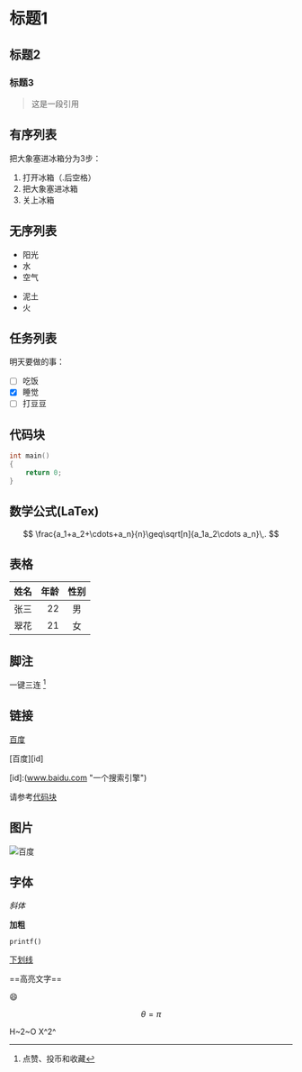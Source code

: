 # 标题1
## 标题2
### 标题3

>这是一段引用

## 有序列表
把大象塞进冰箱分为3步：
1. 打开冰箱（.后空格）
2. 把大象塞进冰箱
3. 关上冰箱
   
## 无序列表
- 阳光
- 水
- 空气
* 泥土
* 火

## 任务列表
明天要做的事：
- [ ] 吃饭
- [x] 睡觉
- [ ] 打豆豆

## 代码块
```c
int main()
{
    return 0;
}
```

## 数学公式(LaTex)
$$
\frac{a_1+a_2+\cdots+a_n}{n}\geq\sqrt[n]{a_1a_2\cdots a_n}\,.
$$

## 表格
|姓名|年龄|性别|
|:-|-:|:-:|
|张三|22|男|
|翠花|21|女|

## 脚注
一键三连 [^1]

[^1]: 点赞、投币和收藏

## 链接
[百度](www.baidu.com "一个搜索引擎")

[百度][id]

[id]:(www.baidu.com "一个搜索引擎")

请参考[代码块](#代码块)

## 图片
![百度](https://www.baidu.com/img/PCtm_d9c8750bed0b3c7d089fa7d55720d6cf.png)


## 字体
*斜体*

**加粗**

`printf()`

<u>下划线</u>

==高亮文字==

:smile:

$$\theta=\pi$$

H~2~O
X^2^


